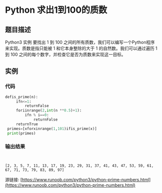 # Python 求出1到100的质数

## 题目描述
Python3 实例
要找出 1 到 100 之间的所有质数，我们可以编写一个Python程序来实现。质数是指只能被 1 和它本身整除的大于 1 的自然数。我们可以通过遍历 1 到 100 之间的每个数字，并检查它是否为质数来实现这一目标。

## 实例
### 代码
```python
defis_prime(n):
     ifn<=1:
         returnFalse
     foriinrange(2,int(n **0.5)+1):
         ifn % i==0:
             returnFalse
     returnTrue
 primes=[xforxinrange(1,101)ifis_prime(x)]
 print(primes)
```
### 输出结果
```

[2, 3, 5, 7, 11, 13, 17, 19, 23, 29, 31, 37, 41, 43, 47, 53, 59, 61, 67, 71, 73, 79, 83, 89, 97]
```
源链接: [https://www.runoob.com/python3/python-prime-numbers.html](https://www.runoob.com/python3/python-prime-numbers.html)